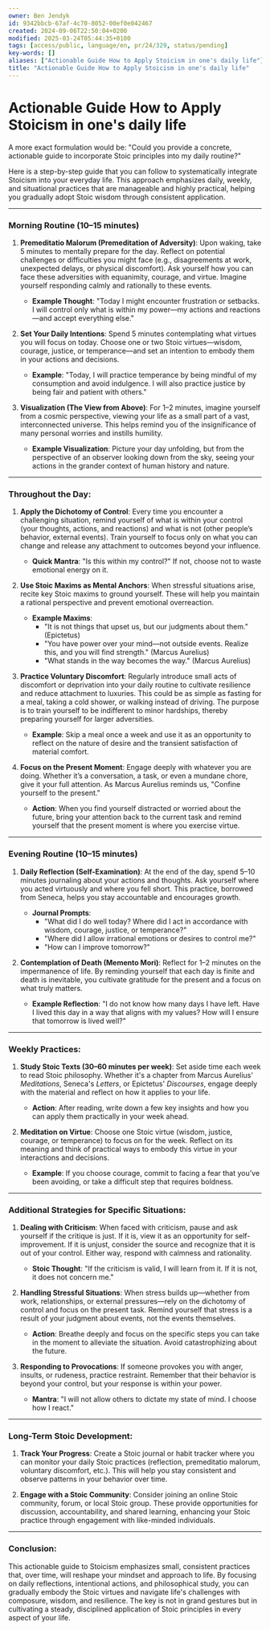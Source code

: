 ```yaml
---
owner: Ben Jendyk
id: 9342bbcb-67af-4c70-8052-00ef0e042467
created: 2024-09-06T22:50:04+0200
modified: 2025-03-24T05:44:35+0100
tags: [access/public, language/en, pr/24/329, status/pending]
key-words: []
aliases: ["Actionable Guide How to Apply Stoicism in one's daily life"]
title: "Actionable Guide How to Apply Stoicism in one's daily life"
---
```


# Actionable Guide How to Apply Stoicism in one's daily life

A more exact formulation would be: "Could you provide a concrete, actionable guide to incorporate Stoic principles into my daily routine?"

Here is a step-by-step guide that you can follow to systematically integrate Stoicism into your everyday life. This approach emphasizes daily, weekly, and situational practices that are manageable and highly practical, helping you gradually adopt Stoic wisdom through consistent application.

---

### **Morning Routine (10–15 minutes)**

1. **Premeditatio Malorum (Premeditation of Adversity)**:
   Upon waking, take 5 minutes to mentally prepare for the day. Reflect on potential challenges or difficulties you might face (e.g., disagreements at work, unexpected delays, or physical discomfort). Ask yourself how you can face these adversities with equanimity, courage, and virtue. Imagine yourself responding calmly and rationally to these events.

   - **Example Thought**: "Today I might encounter frustration or setbacks. I will control only what is within my power—my actions and reactions—and accept everything else."

2. **Set Your Daily Intentions**:
   Spend 5 minutes contemplating what virtues you will focus on today. Choose one or two Stoic virtues—wisdom, courage, justice, or temperance—and set an intention to embody them in your actions and decisions.

   - **Example**: "Today, I will practice temperance by being mindful of my consumption and avoid indulgence. I will also practice justice by being fair and patient with others."

3. **Visualization (The View from Above)**:
   For 1–2 minutes, imagine yourself from a cosmic perspective, viewing your life as a small part of a vast, interconnected universe. This helps remind you of the insignificance of many personal worries and instills humility.

   - **Example Visualization**: Picture your day unfolding, but from the perspective of an observer looking down from the sky, seeing your actions in the grander context of human history and nature.

---

### **Throughout the Day:**

1. **Apply the Dichotomy of Control**:
   Every time you encounter a challenging situation, remind yourself of what is within your control (your thoughts, actions, and reactions) and what is not (other people’s behavior, external events). Train yourself to focus only on what you can change and release any attachment to outcomes beyond your influence.

   - **Quick Mantra**: "Is this within my control?" If not, choose not to waste emotional energy on it.

2. **Use Stoic Maxims as Mental Anchors**:
   When stressful situations arise, recite key Stoic maxims to ground yourself. These will help you maintain a rational perspective and prevent emotional overreaction.

   - **Example Maxims**: 
     - "It is not things that upset us, but our judgments about them." (Epictetus)
     - "You have power over your mind—not outside events. Realize this, and you will find strength." (Marcus Aurelius)
     - "What stands in the way becomes the way." (Marcus Aurelius)

3. **Practice Voluntary Discomfort**:
   Regularly introduce small acts of discomfort or deprivation into your daily routine to cultivate resilience and reduce attachment to luxuries. This could be as simple as fasting for a meal, taking a cold shower, or walking instead of driving. The purpose is to train yourself to be indifferent to minor hardships, thereby preparing yourself for larger adversities.

   - **Example**: Skip a meal once a week and use it as an opportunity to reflect on the nature of desire and the transient satisfaction of material comfort.

4. **Focus on the Present Moment**:
   Engage deeply with whatever you are doing. Whether it’s a conversation, a task, or even a mundane chore, give it your full attention. As Marcus Aurelius reminds us, "Confine yourself to the present."

   - **Action**: When you find yourself distracted or worried about the future, bring your attention back to the current task and remind yourself that the present moment is where you exercise virtue.

---

### **Evening Routine (10–15 minutes)**

1. **Daily Reflection (Self-Examination)**:
   At the end of the day, spend 5–10 minutes journaling about your actions and thoughts. Ask yourself where you acted virtuously and where you fell short. This practice, borrowed from Seneca, helps you stay accountable and encourages growth.

   - **Journal Prompts**:
     - "What did I do well today? Where did I act in accordance with wisdom, courage, justice, or temperance?"
     - "Where did I allow irrational emotions or desires to control me?"
     - "How can I improve tomorrow?"

2. **Contemplation of Death (Memento Mori)**:
   Reflect for 1–2 minutes on the impermanence of life. By reminding yourself that each day is finite and death is inevitable, you cultivate gratitude for the present and a focus on what truly matters.

   - **Example Reflection**: "I do not know how many days I have left. Have I lived this day in a way that aligns with my values? How will I ensure that tomorrow is lived well?"

---

### **Weekly Practices:**

1. **Study Stoic Texts (30–60 minutes per week)**:
   Set aside time each week to read Stoic philosophy. Whether it's a chapter from Marcus Aurelius' *Meditations*, Seneca's *Letters*, or Epictetus' *Discourses*, engage deeply with the material and reflect on how it applies to your life.

   - **Action**: After reading, write down a few key insights and how you can apply them practically in your week ahead.

2. **Meditation on Virtue**:
   Choose one Stoic virtue (wisdom, justice, courage, or temperance) to focus on for the week. Reflect on its meaning and think of practical ways to embody this virtue in your interactions and decisions.

   - **Example**: If you choose courage, commit to facing a fear that you’ve been avoiding, or take a difficult step that requires boldness.

---

### **Additional Strategies for Specific Situations:**

1. **Dealing with Criticism**:
   When faced with criticism, pause and ask yourself if the critique is just. If it is, view it as an opportunity for self-improvement. If it is unjust, consider the source and recognize that it is out of your control. Either way, respond with calmness and rationality.

   - **Stoic Thought**: "If the criticism is valid, I will learn from it. If it is not, it does not concern me."

2. **Handling Stressful Situations**:
   When stress builds up—whether from work, relationships, or external pressures—rely on the dichotomy of control and focus on the present task. Remind yourself that stress is a result of your judgment about events, not the events themselves.

   - **Action**: Breathe deeply and focus on the specific steps you can take in the moment to alleviate the situation. Avoid catastrophizing about the future.

3. **Responding to Provocations**:
   If someone provokes you with anger, insults, or rudeness, practice restraint. Remember that their behavior is beyond your control, but your response is within your power.

   - **Mantra**: "I will not allow others to dictate my state of mind. I choose how I react."

---

### **Long-Term Stoic Development:**

1. **Track Your Progress**:
   Create a Stoic journal or habit tracker where you can monitor your daily Stoic practices (reflection, premeditatio malorum, voluntary discomfort, etc.). This will help you stay consistent and observe patterns in your behavior over time.

2. **Engage with a Stoic Community**:
   Consider joining an online Stoic community, forum, or local Stoic group. These provide opportunities for discussion, accountability, and shared learning, enhancing your Stoic practice through engagement with like-minded individuals.

---

### **Conclusion:**
This actionable guide to Stoicism emphasizes small, consistent practices that, over time, will reshape your mindset and approach to life. By focusing on daily reflections, intentional actions, and philosophical study, you can gradually embody the Stoic virtues and navigate life's challenges with composure, wisdom, and resilience. The key is not in grand gestures but in cultivating a steady, disciplined application of Stoic principles in every aspect of your life.